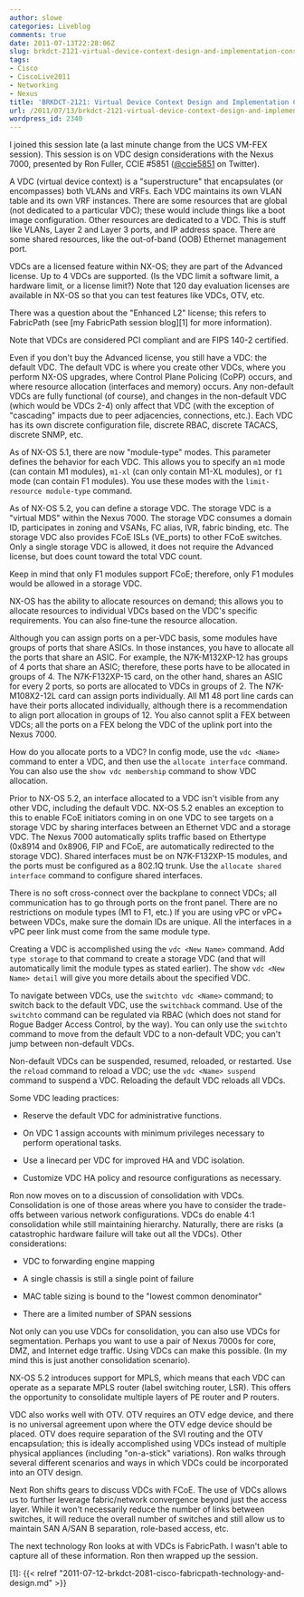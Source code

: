 ```yaml
---
author: slowe
categories: Liveblog
comments: true
date: 2011-07-13T22:28:06Z
slug: brkdct-2121-virtual-device-context-design-and-implementation-considerations
tags:
- Cisco
- CiscoLive2011
- Networking
- Nexus
title: 'BRKDCT-2121: Virtual Device Context Design and Implementation Considerations'
url: /2011/07/13/brkdct-2121-virtual-device-context-design-and-implementation-considerations/
wordpress_id: 2340
---
```


I joined this session late (a last minute change from the UCS VM-FEX session). This session is on VDC design considerations with the Nexus 7000, presented by Ron Fuller, CCIE #5851 ([@ccie5851](http://twitter.com/ccie5851) on Twitter).

A VDC (virtual device context) is a "superstructure" that encapsulates (or encompasses) both VLANs and VRFs. Each VDC maintains its own VLAN table and its own VRF instances. There are some resources that are global (not dedicated to a particular VDC); these would include things like a boot image configuration. Other resources are dedicated to a VDC. This is stuff like VLANs, Layer 2 and Layer 3 ports, and IP address space. There are some shared resources, like the out-of-band (OOB) Ethernet management port.

VDCs are a licensed feature within NX-OS; they are part of the Advanced license. Up to 4 VDCs are supported. (Is the VDC limit a software limit, a hardware limit, or a license limit?) Note that 120 day evaluation licenses are available in NX-OS so that you can test features like VDCs, OTV, etc.

There was a question about the "Enhanced L2" license; this refers to FabricPath (see [my FabricPath session blog][1] for more information).

Note that VDCs are considered PCI compliant and are FIPS 140-2 certified.

Even if you don't buy the Advanced license, you still have a VDC: the default VDC. The default VDC is where you create other VDCs, where you perform NX-OS upgrades, where Control Plane Policing (CoPP) occurs, and where resource allocation (interfaces and memory) occurs. Any non-default VDCs are fully functional (of course), and changes in the non-default VDC (which would be VDCs 2-4) only affect that VDC (with the exception of "cascading" impacts due to peer adjacencies, connections, etc.). Each VDC has its own discrete configuration file, discrete RBAC, discrete TACACS, discrete SNMP, etc.

As of NX-OS 5.1, there are now "module-type" modes. This parameter defines the behavior for each VDC. This allows you to specify an `m1` mode (can contain M1 modules), `m1-xl` (can only contain M1-XL modules), or `f1` mode (can contain F1 modules). You use these modes with the `limit-resource module-type` command.

As of NX-OS 5.2, you can define a storage VDC. The storage VDC is a "virtual MDS" within the Nexus 7000. The storage VDC consumes a domain ID, participates in zoning and VSANs, FC alias, IVR, fabric binding, etc. The storage VDC also provides FCoE ISLs (VE_ports) to other FCoE switches. Only a single storage VDC is allowed, it does not require the Advanced license, but does count toward the total VDC count.

Keep in mind that only F1 modules support FCoE; therefore, only F1 modules would be allowed in a storage VDC.

NX-OS has the ability to allocate resources on demand; this allows you to allocate resources to individual VDCs based on the VDC's specific requirements. You can also fine-tune the resource allocation.

Although you can assign ports on a per-VDC basis, some modules have groups of ports that share ASICs. In those instances, you have to allocate all the ports that share an ASIC. For example, the N7K-M132XP-12 has groups of 4 ports that share an ASIC; therefore, these ports have to be allocated in groups of 4. The N7K-F132XP-15 card, on the other hand, shares an ASIC for every 2 ports, so ports are allocated to VDCs in groups of 2. The N7K-M108X2-12L card can assign ports individually. All M1 48 port line cards can have their ports allocated individually, although there is a recommendation to align port allocation in groups of 12. You also cannot split a FEX between VDCs; all the ports on a FEX belong the VDC of the uplink port into the Nexus 7000.

How do you allocate ports to a VDC? In config mode, use the `vdc <Name>` command to enter a VDC, and then use the `allocate interface` command. You can also use the `show vdc membership` command to show VDC allocation.

Prior to NX-OS 5.2, an interface allocated to a VDC isn't visible from any other VDC, including the default VDC. NX-OS 5.2 enables an exception to this to enable FCoE initiators coming in on one VDC to see targets on a storage VDC by sharing interfaces between an Ethernet VDC and a storage VDC. The Nexus 7000 automatically splits traffic based on Ethertype (0x8914 and 0x8906, FIP and FCoE, are automatically redirected to the storage VDC). Shared interfaces must be on N7K-F132XP-15 modules, and the ports must be configured as a 802.1Q trunk. Use the `allocate shared interface` command to configure shared interfaces.

There is no soft cross-connect over the backplane to connect VDCs; all communication has to go through ports on the front panel. There are no restrictions on module types (M1 to F1, etc.) If you are using vPC or vPC+ between VDCs, make sure the domain IDs are unique. All the interfaces in a vPC peer link must come from the same module type.

Creating a VDC is accomplished using the `vdc <New Name>` command. Add `type storage` to that command to create a storage VDC (and that will automatically limit the module types as stated earlier). The show `vdc <New Name> detail` will give you more details about the specified VDC.

To navigate between VDCs, use the `switchto vdc <Name>` command; to switch back to the default VDC, use the `switchback` command. Use of the `switchto` command can be regulated via RBAC (which does not stand for Rogue Badger Access Control, by the way). You can only use the `switchto` command to move from the default VDC to a non-default VDC; you can't jump between non-default VDCs.

Non-default VDCs can be suspended, resumed, reloaded, or restarted. Use the `reload` command to reload a VDC; use the `vdc <Name> suspend` command to suspend a VDC. Reloading the default VDC reloads all VDCs.

Some VDC leading practices:

* Reserve the default VDC for administrative functions.

* On VDC 1 assign accounts with minimum privileges necessary to perform operational tasks.

* Use a linecard per VDC for improved HA and VDC isolation.

* Customize VDC HA policy and resource configurations as necessary.

Ron now moves on to a discussion of consolidation with VDCs. Consolidation is one of those areas where you have to consider the trade-offs between various network configurations. VDCs do enable 4:1 consolidation while still maintaining hierarchy. Naturally, there are risks (a catastrophic hardware failure will take out all the VDCs). Other considerations:

* VDC to forwarding engine mapping

* A single chassis is still a single point of failure

* MAC table sizing is bound to the "lowest common denominator"

* There are a limited number of SPAN sessions

Not only can you use VDCs for consolidation, you can also use VDCs for segmentation. Perhaps you want to use a pair of Nexus 7000s for core, DMZ, and Internet edge traffic. Using VDCs can make this possible. (In my mind this is just another consolidation scenario).

NX-OS 5.2 introduces support for MPLS, which means that each VDC can operate as a separate MPLS router (label switching router, LSR). This offers the opportunity to consolidate multiple layers of PE router and P routers.

VDC also works well with OTV. OTV requires an OTV edge device, and there is no universal agreement upon where the OTV edge device should be placed.  OTV does require separation of the SVI routing and the OTV encapsulation; this is ideally accomplished using VDCs instead of multiple physical appliances (including "on-a-stick" variations). Ron walks through several different scenarios and ways in which VDCs could be incorporated into an OTV design.

Next Ron shifts gears to discuss VDCs with FCoE. The use of VDCs allows us to further leverage fabric/network convergence beyond just the access layer. While it won't necessarily reduce the number of links between switches, it will reduce the overall number of switches and still allow us to maintain SAN A/SAN B separation, role-based access, etc.

The next technology Ron looks at with VDCs is FabricPath. I wasn't able to capture all of these information. Ron then wrapped up the session.

[1]: {{< relref "2011-07-12-brkdct-2081-cisco-fabricpath-technology-and-design.md" >}}